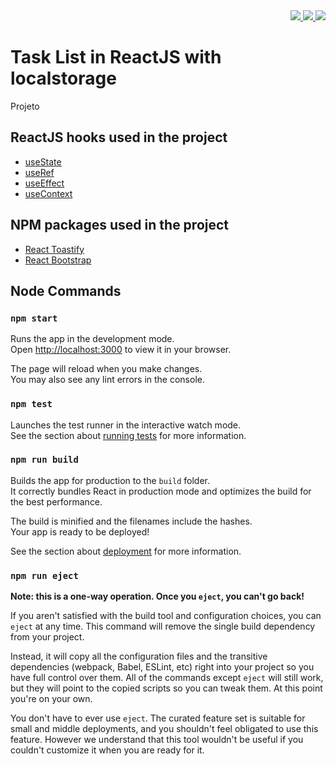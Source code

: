 <div align="right">
  <a href="https://github.com/lucasvssouza/react-task-list/blob/main/LICENSE">
  <img src="https://img.shields.io/github/license/lucasvssouza/react-task-list.svg"></img>
  </a>
  <a href="">
   <img src="https://badgen.net/github/release/lucasvssouza/react-task-list"</img>
  </a>
  <a href="">
   <img src="https://badgen.net/github/stars/lucasvssouza/react-task-list"</img>
  </a>
</div>


# Task List in ReactJS with localstorage
Projeto 

## ReactJS hooks used in the project
- [useState](https://pt-br.reactjs.org/docs/hooks-state.html)
- [useRef](https://pt-br.reactjs.org/docs/hooks-reference.html#useref)
- [useEffect](https://pt-br.reactjs.org/docs/hooks-effect.html)
- [useContext](https://pt-br.reactjs.org/docs/hooks-reference.html#usecontext)

## NPM packages used in the project
- [React Toastify](https://fkhadra.github.io/react-toastify/introduction)
- [React Bootstrap](https://react-bootstrap.github.io)

## Node Commands
### `npm start`

Runs the app in the development mode.\
Open [http://localhost:3000](http://localhost:3000) to view it in your browser.

The page will reload when you make changes.\
You may also see any lint errors in the console.

### `npm test`

Launches the test runner in the interactive watch mode.\
See the section about [running tests](https://facebook.github.io/create-react-app/docs/running-tests) for more information.

### `npm run build`

Builds the app for production to the `build` folder.\
It correctly bundles React in production mode and optimizes the build for the best performance.

The build is minified and the filenames include the hashes.\
Your app is ready to be deployed!

See the section about [deployment](https://facebook.github.io/create-react-app/docs/deployment) for more information.

### `npm run eject`

**Note: this is a one-way operation. Once you `eject`, you can't go back!**

If you aren't satisfied with the build tool and configuration choices, you can `eject` at any time. This command will remove the single build dependency from your project.

Instead, it will copy all the configuration files and the transitive dependencies (webpack, Babel, ESLint, etc) right into your project so you have full control over them. All of the commands except `eject` will still work, but they will point to the copied scripts so you can tweak them. At this point you're on your own.

You don't have to ever use `eject`. The curated feature set is suitable for small and middle deployments, and you shouldn't feel obligated to use this feature. However we understand that this tool wouldn't be useful if you couldn't customize it when you are ready for it.
